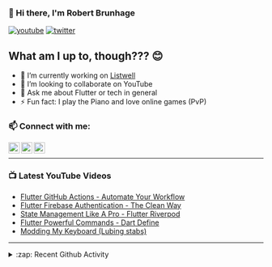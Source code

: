### 👋 Hi there, I'm Robert Brunhage

[![youtube](https://img.shields.io/static/v1?label=@RobertBrunhage&message=Subscribe&logo=YouTube&color=FF0000&style=for-the-badge)](http://bit.ly/2SUyRhx)
[![twitter](https://img.shields.io/twitter/follow/robertbrunhage?color=%231DA1F2&logo=twitter&style=for-the-badge)](https://twitter.com/intent/follow?original_referer=https%3A%2F%2Fgithub.com%2Frobertbrunhage&screen_name=robertbrunhage)

## What am I up to, though??? 😊
- 🔭 I’m currently working on [Listwell](https://listwell.app)
- 👯 I’m looking to collaborate on YouTube
- 💬 Ask me about Flutter or tech in general
- ⚡ Fun fact: I play the Piano and love online games (PvP)

### 📫 Connect with me:

[<img align="left" alt="RobertBrunhage | YouTube" width="22px" src="https://cdn.jsdelivr.net/npm/simple-icons@v3/icons/youtube.svg" />][youtube]
[<img align="left" alt="RobertBrunhage | Twitter" width="22px" src="https://cdn.jsdelivr.net/npm/simple-icons@v3/icons/twitter.svg" />][twitter]
[<img align="left" alt="RobertBrunhageDev | Instagram" width="22px" src="https://cdn.jsdelivr.net/npm/simple-icons@v3/icons/instagram.svg" />][instagram]

<br />

---

### 📺 Latest YouTube Videos
<!-- YOUTUBE:START -->
- [Flutter GitHub Actions - Automate Your Workflow](https://www.youtube.com/watch?v=rpQKpXjH5vs)
- [Flutter Firebase Authentication - The Clean Way](https://www.youtube.com/watch?v=oJ5Vrya3wCQ)
- [State Management Like A Pro - Flutter Riverpod](https://www.youtube.com/watch?v=GVspNESSess)
- [Flutter Powerful Commands - Dart Define](https://www.youtube.com/watch?v=BbRBV6MvLqE)
- [Modding My Keyboard (Lubing stabs)](https://www.youtube.com/watch?v=49iuGme1nAc)
<!-- YOUTUBE:END -->

---

<details>
  <summary>:zap: Recent Github Activity</summary>
  
<!--START_SECTION:activity-->
1. 🎉 Merged PR [#1](https://github.com/RobertBrunhage/flutter_firebase_auth_tutorial/pull/1) in [RobertBrunhage/flutter_firebase_auth_tutorial](https://github.com/RobertBrunhage/flutter_firebase_auth_tutorial)
2. 🗣 Commented on [#152](https://github.com/rrousselGit/river_pod/issues/152) in [rrousselGit/river_pod](https://github.com/rrousselGit/river_pod)
3. 🗣 Commented on [#152](https://github.com/rrousselGit/river_pod/issues/152) in [rrousselGit/river_pod](https://github.com/rrousselGit/river_pod)
4. 🗣 Commented on [#152](https://github.com/rrousselGit/river_pod/issues/152) in [rrousselGit/river_pod](https://github.com/rrousselGit/river_pod)
5. 🗣 Commented on [#152](https://github.com/rrousselGit/river_pod/issues/152) in [rrousselGit/river_pod](https://github.com/rrousselGit/river_pod)
<!--END_SECTION:activity-->

</details>

[twitter]: https://twitter.com/robertbrunhage
[youtube]: https://youtube.com/c/robertbrunhage
[instagram]: https://instagram.com/robertbrunhagedev
